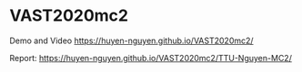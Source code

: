 # VAST2020mc2
Demo and Video https://huyen-nguyen.github.io/VAST2020mc2/

Report: https://huyen-nguyen.github.io/VAST2020mc2/TTU-Nguyen-MC2/
